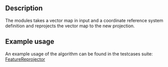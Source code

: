 ## Description ##

The modules takes a vector map in input and a coordinate reference system definition and reprojects the vector map to the new projection.

## Example usage ##

An example usage of the algorithm can be found in the testcases suite: [FeatureReprojector](http://code.google.com/p/jgrasstools/source/browse/jgrassgears/src/test/java/org/jgrasstools/gears/modules/TestReprojectors.java)